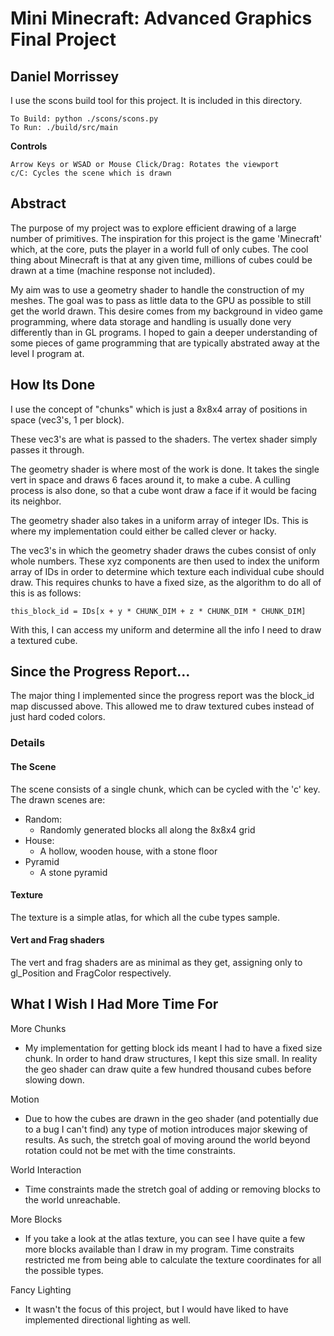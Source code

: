 # Mini Minecraft: Advanced Graphics Final Project

## Daniel Morrissey

I use the scons build tool for this project. It is included in this directory.

	To Build: python ./scons/scons.py
	To Run: ./build/src/main
	
**Controls**
	
	Arrow Keys or WSAD or Mouse Click/Drag: Rotates the viewport
	c/C: Cycles the scene which is drawn

## Abstract

The purpose of my project was to explore efficient drawing of a large number of primitives. The inspiration for this project is the game 'Minecraft' which, at the core, puts the player in a world full of only cubes. The cool thing about Minecraft is that at any given time, millions of cubes could be drawn at a time (machine response not included).

My aim was to use a geometry shader to handle the construction of my meshes. The goal was to pass as little data to the GPU as possible to still get the world drawn. This desire comes from my background in video game programming, where data storage and handling is usually done very differently than in GL programs. I hoped to gain a deeper understanding of some pieces of game programming that are typically abstrated away at the level I program at.

## How Its Done

I use the concept of "chunks" which is just a 8x8x4 array of positions in space (vec3's, 1 per block).

These vec3's are what is passed to the shaders. The vertex shader simply passes it through.

The geometry shader is where most of the work is done. It takes the single vert in space and draws 6 faces around it, to make a cube. A culling process is also done, so that a cube wont draw a face if it would be facing its neighbor.

The geometry shader also takes in a uniform array of integer IDs. This is where my implementation could either be called clever or hacky.

The vec3's in which the geometry shader draws the cubes consist of only whole numbers. These xyz components are then used to index the uniform array of IDs in order to determine which texture each individual cube should draw. This requires chunks to have a fixed size, as the algorithm to do all of this is as follows:

	this_block_id = IDs[x + y * CHUNK_DIM + z * CHUNK_DIM * CHUNK_DIM]
	
With this, I can access my uniform and determine all the info I need to draw a textured cube.

## Since the Progress Report...

The major thing I implemented since the progress report was the block_id map discussed above. This allowed me to draw textured cubes instead of just hard coded colors.

### Details

#### The Scene

The scene consists of a single chunk, which can be cycled with the 'c' key. The drawn scenes are:
- Random:
	- Randomly generated blocks all along the 8x8x4 grid
- House:
	- A hollow, wooden house, with a stone floor
- Pyramid
	- A stone pyramid

#### Texture

The texture is a simple atlas, for which all the cube types sample.

#### Vert and Frag shaders

The vert and frag shaders are as minimal as they get, assigning only to gl_Position and FragColor respectively.

## What I Wish I Had More Time For

More Chunks
	
- My implementation for getting block ids meant I had to have a fixed size chunk. In order to hand draw structures, I kept this size small. In reality the geo shader can draw quite a few hundred thousand cubes before slowing down.

Motion

- Due to how the cubes are drawn in the geo shader (and potentially due to a bug I can't find) any type of motion introduces major skewing of results. As such, the stretch goal of moving around the world beyond rotation could not be met with the time constraints.

World Interaction

- Time constraints made the stretch goal of adding or removing blocks to the world unreachable.

More Blocks

- If you take a look at the atlas texture, you can see I have quite a few more blocks available than I draw in my program. Time constraits restricted me from being able to calculate the texture coordinates for all the possible types.
	
Fancy Lighting

- It wasn't the focus of this project, but I would have liked to have implemented directional lighting as well.

